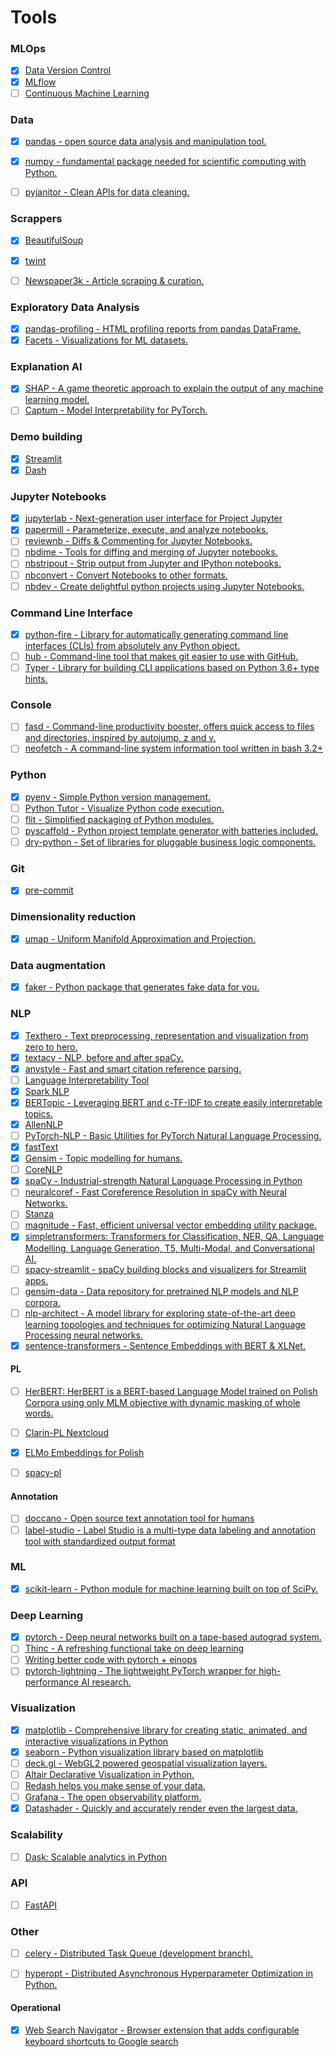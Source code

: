 # Tools

### MLOps
- [x] [Data Version Control](https://github.com/iterative/dvc)
- [x] [MLflow](https://github.com/mlflow/mlflow/)
- [ ] [Continuous Machine Learning](https://github.com/iterative/cml)

### Data
- [x] [pandas - open source data analysis and manipulation tool.](https://github.com/pandas-dev/pandas)
- [x] [numpy - fundamental package needed for scientific computing with Python.](https://github.com/numpy/numpy)
- [ ] [pyjanitor - Clean APIs for data cleaning.](https://github.com/pyjanitor-devs/pyjanitor)


### Scrappers
- [x] [BeautifulSoup](https://www.crummy.com/software/BeautifulSoup/bs4/doc/#)
- [x] [twint](https://github.com/twintproject/twint)
- [ ] [Newspaper3k - Article scraping & curation.](https://github.com/codelucas/newspaper)
	

### Exploratory Data Analysis
- [x] [pandas-profiling - HTML profiling reports from pandas DataFrame.](https://github.com/pandas-profiling/pandas-profiling)
- [x] [Facets - Visualizations for ML datasets.](https://github.com/PAIR-code/facets)

### Explanation AI
- [x] [SHAP - A game theoretic approach to explain the output of any machine learning model.](https://github.com/slundberg/shap)
- [ ] [Captum - Model Interpretability for PyTorch.](https://github.com/pytorch/captum)

### Demo building
- [x] [Streamlit](https://github.com/streamlit/streamlit)
- [x] [Dash](https://github.com/plotly/dash)

### Jupyter Notebooks
- [x] [jupyterlab - Next-generation user interface for Project Jupyter](https://github.com/jupyterlab/jupyterlab)
- [x] [papermill - Parameterize, execute, and analyze notebooks.](https://github.com/nteract/papermill)
- [ ] [reviewnb - Diffs & Commenting for Jupyter Notebooks.](https://www.reviewnb.com/)
- [ ] [nbdime - Tools for diffing and merging of Jupyter notebooks.](https://github.com/jupyter/nbdime)
- [ ] [nbstripout - Strip output from Jupyter and IPython notebooks.](https://github.com/kynan/nbstripout)
- [ ] [nbconvert - Convert Notebooks to other formats.](https://github.com/jupyter/nbconvert)
- [ ] [nbdev - Create delightful python projects using Jupyter Notebooks.](https://github.com/fastai/nbdev)

### Command Line Interface
- [x] [python-fire - Library for automatically generating command line interfaces (CLIs) from absolutely any Python object.](https://github.com/google/python-fire)
- [ ] [hub - Command-line tool that makes git easier to use with GitHub.](https://github.com/github/hub)
- [ ] [Typer - Library for building CLI applications based on Python 3.6+ type hints.](https://github.com/tiangolo/typer)

### Console
- [ ] [fasd - Command-line productivity booster, offers quick access to files and directories, inspired by autojump, z and v.](https://github.com/clvv/fasd)
- [ ] [neofetch - A command-line system information tool written in bash 3.2+](https://github.com/dylanaraps/neofetch)

### Python
- [x] [pyenv - Simple Python version management.](https://github.com/pyenv/pyenv)
- [ ] [Python Tutor - Visualize Python code execution.](http://www.pythontutor.com/)
- [ ] [flit - Simplified packaging of Python modules.](https://github.com/takluyver/flit)
- [ ] [pyscaffold - Python project template generator with batteries included.](https://github.com/pyscaffold/pyscaffold)
- [ ] [dry-python - Set of libraries for pluggable business logic components.](https://github.com/dry-python)

### Git
- [x] [pre-commit](https://github.com/pre-commit/pre-commit)

### Dimensionality reduction
- [x] [umap - Uniform Manifold Approximation and Projection.](https://github.com/lmcinnes/umap)

### Data augmentation
- [x] [faker - Python package that generates fake data for you.](https://github.com/joke2k/faker)

### NLP
- [x] [Texthero - Text preprocessing, representation and visualization from zero to hero.](https://github.com/jbesomi/texthero)
- [x] [textacy -  NLP, before and after spaCy.](https://github.com/chartbeat-labs/textacy)
- [x] [anystyle - Fast and smart citation reference parsing.](https://github.com/inukshuk/anystyle)
- [ ] [Language Interpretability Tool](https://github.com/pair-code/lit)
- [x] [Spark NLP](https://github.com/JohnSnowLabs/spark-nlp)
- [x] [BERTopic - Leveraging BERT and c-TF-IDF to create easily interpretable topics.](https://github.com/MaartenGr/BERTopic/)
- [x] [AllenNLP](https://github.com/allenai/allennlp)
- [ ] [PyTorch-NLP - Basic Utilities for PyTorch Natural Language Processing.](https://github.com/PetrochukM/PyTorch-NLP)
- [x] [fastText](https://fasttext.cc/)
- [x] [Gensim - Topic modelling for humans.](https://radimrehurek.com/gensim/)
- [ ] [CoreNLP](https://github.com/stanfordnlp/CoreNLP)
- [x] [spaCy - Industrial-strength Natural Language Processing in Python](https://spacy.io/)
- [ ] [neuralcoref - Fast Coreference Resolution in spaCy with Neural Networks.](https://github.com/huggingface/neuralcoref)
- [ ] [Stanza](https://github.com/stanfordnlp/stanza)
- [ ] [magnitude - Fast, efficient universal vector embedding utility package.](https://github.com/plasticityai/magnitude)
- [x] [simpletransformers: Transformers for Classification, NER, QA, Language Modelling, Language Generation, T5, Multi-Modal, and Conversational AI.](https://github.com/ThilinaRajapakse/simpletransformers)
- [ ] [spacy-streamlit - spaCy building blocks and visualizers for Streamlit apps.](https://github.com/explosion/spacy-streamlit)
- [ ] [gensim-data - Data repository for pretrained NLP models and NLP corpora.](https://github.com/RaRe-Technologies/gensim-data)
- [ ] [nlp-architect - A model library for exploring state-of-the-art deep learning topologies and techniques for optimizing Natural Language Processing neural networks.](https://github.com/IntelLabs/nlp-architect)
- [x] [sentence-transformers - Sentence Embeddings with BERT & XLNet.](https://github.com/UKPLab/sentence-transformers)

#### PL
- [ ] [HerBERT: HerBERT is a BERT-based Language Model trained on Polish Corpora using only MLM objective with dynamic masking of whole words.](https://github.com/allegro/HerBERT)
- [ ] [Clarin-PL Nextcloud](https://nextcloud.clarin-pl.eu/index.php/s/luubhnS0AvjmtQc)
- [x] [ELMo Embeddings for Polish](https://clarin-pl.eu/dspace/handle/11321/690)
- [ ] [spacy-pl](https://github.com/ipipan/spacy-pl?fbclid=IwAR0nqC8DvTJSKVKMi_EKFG9nGVqqFmPrtoH6DKp-emc5FmIO7q0JKy3uKys)


#### Annotation
- [ ] [doccano - Open source text annotation tool for humans](https://github.com/doccano/doccano)
- [ ] [label-studio - Label Studio is a multi-type data labeling and annotation tool with standardized output format](https://github.com/heartexlabs/label-studio)

### ML
- [x] [scikit-learn - Python module for machine learning built on top of SciPy.](https://github.com/scikit-learn/scikit-learn)


### Deep Learning
- [x] [pytorch - Deep neural networks built on a tape-based autograd system.](https://github.com/pytorch/pytorch)
- [ ] [Thinc - A refreshing functional take on deep learning](https://github.com/explosion/thinc)
- [ ] [Writing better code with pytorch + einops](http://einops.rocks/pytorch-examples.html)
- [ ] [pytorch-lightning - The lightweight PyTorch wrapper for high-performance AI research.](https://github.com/PyTorchLightning/pytorch-lightning)

### Visualization
- [x] [matplotlib - Comprehensive library for creating static, animated, and interactive visualizations in Python](https://github.com/matplotlib/matplotlib)
- [x] [seaborn - Python visualization library based on matplotlib ](https://github.com/mwaskom/seaborn)
- [ ] [deck.gl - WebGL2 powered geospatial visualization layers.](https://github.com/visgl/deck.gl)
- [ ] [Altair Declarative Visualization in Python.](https://github.com/altair-viz/altair)
- [ ] [Redash helps you make sense of your data.](https://github.com/getredash/redash)
- [ ] [Grafana - The open observability platform.](https://github.com/grafana/grafana)
- [x] [Datashader - Quickly and accurately render even the largest data.](https://github.com/holoviz/datashader/)

### Scalability
- [ ] [Dask: Scalable analytics in Python](https://github.com/dask/dask)

### API
- [ ] [FastAPI](https://github.com/tiangolo/fastapi)

### Other
- [ ] [celery - Distributed Task Queue (development branch).](https://github.com/celery/celery)
- [ ] [hyperopt - Distributed Asynchronous Hyperparameter Optimization in Python.](https://github.com/hyperopt/hyperopt)



#### Operational
- [x] [Web Search Navigator - Browser extension that adds configurable keyboard shortcuts to Google search](https://github.com/infokiller/web-search-navigator)
